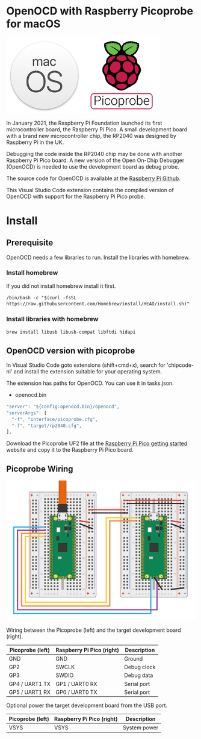 # OpenOCD with Raspberry Picoprobe for macOS

<div>
<img src="https://raw.githubusercontent.com/chipcode-nl/picoprobe-mac/master/images/macOS.png" alt="macOS" width="40%">
<img src="https://raw.githubusercontent.com/chipcode-nl/picoprobe-mac/master/images/Raspberry_Picoprobe_512.png" alt="Raspberry Picoprobe" width="40%">
</div>

In January 2021, the Raspberry Pi Foundation launched its first microcontroller
board, the Raspberry Pi Pico. A small development board with a brand new 
microcontroller chip, the RP2040 was designed by Raspberry Pi in the UK. 

Debugging the code inside the RP2040 chip may be done with another Raspberry Pi 
Pico board. A new version of the Open On-Chip Debugger (OpenOCD) is needed to use 
the development board as debug probe. 


The source code for OpenOCD is available at the 
[Raspberry Pi Github](https://github.com/raspberrypi/openocd).

This Visual Studio Code extension contains the compiled version of OpenOCD with
support for the Raspberry Pi Pico probe.

# Install

## Prerequisite
OpenOCD needs a few libraries to run. Install the libraries with homebrew.

### Install homebrew
If you did not install homebrew install it first. 
```console
/bin/bash -c "$(curl -fsSL https://raw.githubusercontent.com/Homebrew/install/HEAD/install.sh)"
```

### Install libraries with homebrew 
```console
brew install libusb libusb-compat libftdi hidapi
```

## OpenOCD version with picoprobe
In Visual Studio Code goto extensions (shift+cmd+x), search for 'chipcode-nl' and install the extension suitable for your operating system.

The extension has paths for OpenOCD. You can use it in tasks.json.

- openocd.bin

```javascript
"server": "${config:openocd.bin}/openocd",
"serverArgs": [
  "-f", "interface/picoprobe.cfg",
  "-f", "target/rp2040.cfg",
],
```


Download the Picoprobe UF2 file at the
[Raspberry Pi Pico getting started](https://www.raspberrypi.org/documentation/pico/getting-started/) website 
and copy it to the Raspberry Pi Pico board.

## Picoprobe Wiring
<img src="https://raw.githubusercontent.com/chipcode-nl/picoprobe-mac/master/images/Raspberry_Picoprobe_wiring_512.png" alt="Raspberry Picoprobe wiring">

Wiring between the Picoprobe (left) and the target development board (right).

| Picoprobe (left) | Raspberry Pi Pico (right) | Description  |
|------------------|---------------------------|--------------|
| GND              | GND                       | Ground       |
| GP2              | SWCLK                     | Debug clock  |
| GP3              | SWDIO                     | Debug data   |
| GP4 / UART1 TX   | GP1 / UART0 RX            | Serial port  |
| GP5 / UART1 RX   | GP0 / UART0 TX            | Serial port  |

Optional power the target development board from the USB port.

| Picoprobe (left) | Raspberry Pi Pico (right) | Description  |
|------------------|---------------------------|--------------|
| VSYS             | VSYS                      | System power |
